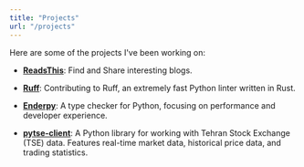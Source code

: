 ```yaml
---
title: "Projects"
url: "/projects"
---
```


Here are some of the projects I've been working on:

- **[ReadsThis](https://r.glyphack.com)**: Find and Share interesting blogs.
- **[Ruff](https://github.com/astral-sh/ruff)**: Contributing to Ruff, an extremely fast Python linter written in Rust.

- **[Enderpy](https://github.com/Glyphack/enderpy)**: A type checker for Python, focusing on performance and developer experience.

- **[pytse-client](https://github.com/Glyphack/pytse-client)**: A Python library for working with Tehran Stock Exchange (TSE) data. Features real-time market data, historical price data, and trading statistics.
